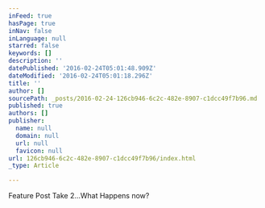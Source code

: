 ```yaml
---
inFeed: true
hasPage: true
inNav: false
inLanguage: null
starred: false
keywords: []
description: ''
datePublished: '2016-02-24T05:01:48.909Z'
dateModified: '2016-02-24T05:01:18.296Z'
title: ''
author: []
sourcePath: _posts/2016-02-24-126cb946-6c2c-482e-8907-c1dcc49f7b96.md
published: true
authors: []
publisher:
  name: null
  domain: null
  url: null
  favicon: null
url: 126cb946-6c2c-482e-8907-c1dcc49f7b96/index.html
_type: Article

---
```

Feature Post Take 2...What Happens now?